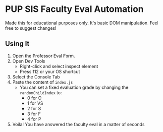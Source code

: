 # PUP SIS Faculty Eval Automation 

Made this for educational purposes only. It's basic DOM manipulation. Feel free to suggest changes!

## Using It
1. Open the Professor Eval Form. 
2. Open Dev Tools
    - Right-click and select inspect element
    - Press f12 or your OS shortcut
3. Select the Console Tab
4. Paste the content of `index.js`
    - You can set a fixed evaluation grade by changing the `randomChildIndex` to:
      - 0 for O
      - 1 for VS
      - 2 for S
      - 3 for F
      - 4 for P
5. Voila! You have answered the faculty eval in a matter of seconds 
